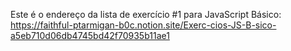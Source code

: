 Este é o endereço da lista de exercício #1 para JavaScript Básico:
https://faithful-ptarmigan-b0c.notion.site/Exerc-cios-JS-B-sico-a5eb710d06db4745bd42f70935b11ae1
